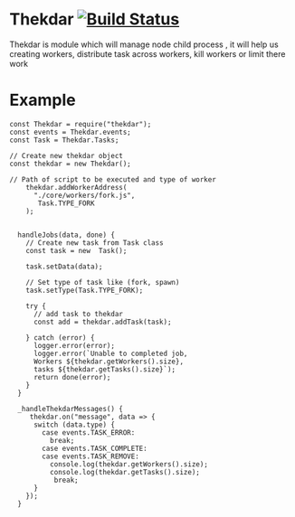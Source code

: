 # Thekdar [![Build Status](https://travis-ci.org/savetodrive/thekdar.svg?branch=master)](https://travis-ci.org/savetodrive/thekdar)

Thekdar is module which will manage node child process , it will help us creating workers, distribute task across workers, kill workers or limit there work

# Example

```
const Thekdar = require("thekdar");
const events = Thekdar.events;
const Task = Thekdar.Tasks;

// Create new thekdar object
const thekdar = new Thekdar();

// Path of script to be executed and type of worker
    thekdar.addWorkerAddress(
      "./core/workers/fork.js",
       Task.TYPE_FORK
    );


  handleJobs(data, done) {
    // Create new task from Task class
    const task = new  Task();

    task.setData(data);

    // Set type of task like (fork, spawn)
    task.setType(Task.TYPE_FORK);

    try {
      // add task to thekdar
      const add = thekdar.addTask(task);

    } catch (error) {
      logger.error(error);
      logger.error(`Unable to completed job,
      Workers ${thekdar.getWorkers().size},
      tasks ${thekdar.getTasks().size}`);
      return done(error);
    }
  }

  _handleThekdarMessages() {
     thekdar.on("message", data => {
      switch (data.type) {
        case events.TASK_ERROR:
          break;
        case events.TASK_COMPLETE:
        case events.TASK_REMOVE:
          console.log(thekdar.getWorkers().size);
          console.log(thekdar.getTasks().size);
           break;
      }
    });
  }
```
